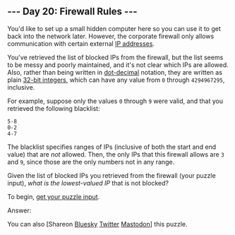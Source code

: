 \--- Day 20: Firewall Rules ---
----------

You'd like to set up a small hidden computer here so you can use it to get back into the network later. However, the corporate firewall only allows communication with certain external [IP addresses](https://en.wikipedia.org/wiki/IPv4#Addressing).

You've retrieved the list of blocked IPs from the firewall, but the list seems to be messy and poorly maintained, and it's not clear which IPs are allowed. Also, rather than being written in [dot-decimal](https://en.wikipedia.org/wiki/Dot-decimal_notation) notation, they are written as plain [32-bit integers](https://en.wikipedia.org/wiki/32-bit), which can have any value from `0` through `4294967295`, inclusive.

For example, suppose only the values `0` through `9` were valid, and that you retrieved the following blacklist:

```
5-8
0-2
4-7

```

The blacklist specifies ranges of IPs (inclusive of both the start and end value) that are *not* allowed. Then, the only IPs that this firewall allows are `3` and `9`, since those are the only numbers not in any range.

Given the list of blocked IPs you retrieved from the firewall (your puzzle input), *what is the lowest-valued IP* that is not blocked?

To begin, [get your puzzle input](20/input).

Answer:

You can also [Shareon [Bluesky](https://bsky.app/intent/compose?text=%22Firewall+Rules%22+%2D+Day+20+%2D+Advent+of+Code+2016+%23AdventOfCode+https%3A%2F%2Fadventofcode%2Ecom%2F2016%2Fday%2F20) [Twitter](https://twitter.com/intent/tweet?text=%22Firewall+Rules%22+%2D+Day+20+%2D+Advent+of+Code+2016&url=https%3A%2F%2Fadventofcode%2Ecom%2F2016%2Fday%2F20&related=ericwastl&hashtags=AdventOfCode) [Mastodon](javascript:void(0);)] this puzzle.